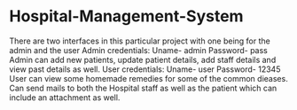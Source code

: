 # Hospital-Management-System

There are two interfaces in this particular project with one being for the admin and the user
Admin credentials: Uname- admin Password- pass
Admin can add new patients, update patient details, add staff details and view past details as well.
User credentials: Uname- user Password- 12345
User can view some homemade remedies for some of the common dieases. 
Can send mails to both the Hospital staff as well as the patient which can include an attachment as well.
